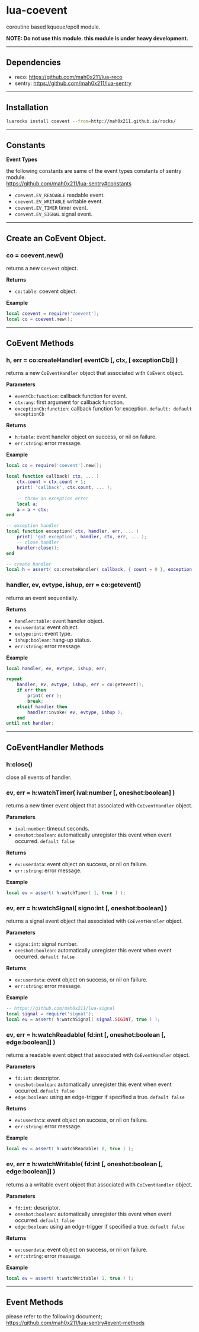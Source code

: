 lua-coevent
===

coroutine based kqueue/epoll module.

**NOTE: Do not use this module. this module is under heavy development.**

***

## Dependencies

- reco: https://github.com/mah0x211/lua-reco
- sentry: https://github.com/mah0x211/lua-sentry

---

## Installation

```sh
luarocks install coevent --from=http://mah0x211.github.io/rocks/
```

---

## Constants

**Event Types**

the following constants are same of the event types constants of sentry module.   
https://github.com/mah0x211/lua-sentry#constants

- `coevent.EV_READABLE` readable event.
- `coevent.EV_WRITABLE` writable event.
- `coevent.EV_TIMER` timer event.
- `coevent.EV_SIGNAL` signal event.

---

## Create an CoEvent Object.

### co = coevent.new()

returns a new `CoEvent` object.

**Returns**

- `co:table`: coevent object.

**Example**

```lua
local coevent = require('coevent');
local co = coevent.new();
```

---


## CoEvent Methods

### h, err = co:createHandler( eventCb [, ctx, [ exceptionCb]] )

returns a new `CoEventHandler` object that associated with `CoEvent` object.


**Parameters**

- `eventCb:function`: callback function for event.
- `ctx:any`: first argument for callback function.
- `exceptionCb:function`: callback function for exception. `default: default exceptionCb`


**Returns**

- `h:table`: event handler object on success, or nil on failure.
- `err:string`: error message.


**Example**

```lua
local co = require('coevent').new();

local function callback( ctx, ... )
    ctx.count = ctx.count + 1;
    print( 'callback', ctx.count, ... );
    
    -- throw an exception error
    local a;
    a = a + ctx;
end

-- exception handler
local function exception( ctx, handler, err, ... )
    print( 'got exception', handler, ctx, err, ... );
    -- close handler
    handler:close();
end

-- create handler
local h = assert( co:createHandler( callback, { count = 0 }, exception ) );
```


### handler, ev, evtype, ishup, err = co:getevent()

returns an event sequentially.

**Returns**

- `handler:table`: event handler object.
- `ev:userdata`: event object.
- `evtype:int`: event type.
- `ishup:boolean`: hang-up status.
- `err:string`: error message.


**Example**

```lua
local handler, ev, evtype, ishup, err;

repeat
    handler, ev, evtype, ishup, err = co:getevent();
    if err then
        print( err );
        break;
    elseif handler then
        handler:invoke( ev, evtype, ishup );
    end
until not handler;
```

---


## CoEventHandler Methods

### h:close()

close all events of handler.


### ev, err = h:watchTimer( ival:number [, oneshot:boolean] )

returns a new timer event object that associated with `CoEventHandler` object.


**Parameters**

- `ival:number`: timeout seconds.
- `oneshot:boolean`: automatically unregister this event when event occurred.  `default false`

**Returns**

- `ev:userdata`: event object on success, or nil on failure.
- `err:string`: error message.


**Example**

```lua
local ev = assert( h:watchTimer( 1, true ) );
```


### ev, err = h:watchSignal( signo:int [, oneshot:boolean] )

returns a signal event object that associated with `CoEventHandler` object.


**Parameters**

- `signo:int`: signal number.
- `oneshot:boolean`: automatically unregister this event when event occurred. `default false`

**Returns**

- `ev:userdata`: event object on success, or nil on failure.
- `err:string`: error message.


**Example**

```lua
-- https://github.com/mah0x211/lua-signal
local signal = require('signal');
local ev = assert( h:watchSignal( signal.SIGINT, true ) );
```


### ev, err = h:watchReadable( fd:int [, oneshot:boolean [, edge:boolean]] )

returns a readable event object that associated with `CoEventHandler` object.

**Parameters**

- `fd:int`: descriptor.
- `oneshot:boolean`: automatically unregister this event when event occurred.  `default false`
- `edge:boolean`: using an edge-trigger if specified a true. `default false`

**Returns**

- `ev:userdata`: event object on success, or nil on failure.
- `err:string`: error message.


**Example**

```lua
local ev = assert( h:watchReadable( 0, true ) );
```


### ev, err = h:watchWritable( fd:int [, oneshot:boolean [, edge:boolean]] )

returns a a writable event object that associated with `CoEventHandler` object.


**Parameters**

- `fd:int`: descriptor.
- `oneshot:boolean`: automatically unregister this event when event occurred.  `default false`
- `edge:boolean`: using an edge-trigger if specified a true. `default false`


**Returns**

- `ev:userdata`: event object on success, or nil on failure.
- `err:string`: error message.


**Example**

```lua
local ev = assert( h:watchWritable( 1, true ) );
```

---

## Event Methods

please refer to the following document;  
https://github.com/mah0x211/lua-sentry#event-methods
